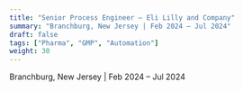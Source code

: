 ```yaml
---
title: "Senior Process Engineer – Eli Lilly and Company"
summary: "Branchburg, New Jersey | Feb 2024 – Jul 2024"
draft: false
tags: ["Pharma", "GMP", "Automation"]
weight: 30
---
```


Branchburg, New Jersey | Feb 2024 – Jul 2024